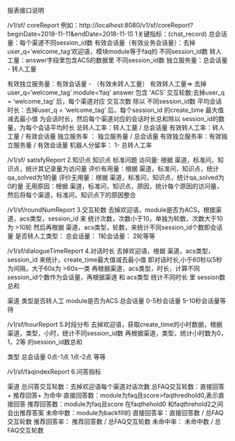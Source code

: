报表接口说明  




 /v1/sf/ coreReport
例如：http://localhost:8080/v1/sf/coreReport?beginDate=2018-11-11&endDate=2018-11-15
1关键指标：(chat_record)
总会话量：每个渠道不同session_id数
有效会话量（有效业务会话量）：去掉user_q=‘welcome_tag’欢迎语，模块module等于faq的 不同session_id数
转人工量：answer字段里包含ACS的数据里 不同session_id数
独立服务量：总会话量 - 转人工量
 
有效独立服务量：有效会话量 - （有效未转人工量）
                                                      有效转人工量=> 去掉user_q=‘welcome_tag’ module=‘faq’ answer 包含 ‘ACS’
交互轮数:去掉user_q = ‘welcome_tag’ 后，每个渠道对应 交互次数 除以 不同session_id数
平均会话时长：去掉user_q = ‘welcome_tag’ 后，每个session_id 的create_time 最大值减去最小值 为会话时长，然后每个渠道对应的会话时长总和除以 session_id的数量，为每个会话平均时长
总转人工率：转人工量 / 总会话量
有效转人工率：转人工量 / 有效会话量
独立服务率 ： 独立服务量 / 总会话量
有效独立服务率：有效独立服务量 / 有效会话量
机器人分留率： 1- 总转人工率


 /v1/sf/ satisfyReport
2.知识点
知识点
标准问题
访问量:   根据  渠道，标准问，知识点，统计其记录量为访问量
评价有用量：根据  渠道，标准问，知识点，统计qa_solved为1的量
评价无用量：根据  渠道，标准问，知识点，统计qa_solved为0的量
无用原因：根据  渠道，标准问，知识点，原因，统计每个原因的访问量，然后将每个渠道，标准问，知识点下的原因整合


/v1/sf/roundNumReport
3.交互轮数
去掉欢迎语，module是否为ACS，根据渠道，acs类型，session_id 来 统计次数，次数小于10，单独为轮数，次数大于10 为 >10轮
 然后再根据 渠道，acs类型，轮数，来统计不同session_id个数即会话量
是否转人工类型：
总会话量：
1轮会话量：
2轮等等



/v1/sf/dialogueTimeReport
4.对话时长
去掉欢迎语，根据 渠道，acs类型，session_id 来统计，create_time最大值减去最小值 即对话时长,小于60秒以5秒为间隔，大于60s为 >60s一类
再根据渠道，acs类型，时长，计算不同session_id个数作为会话量，再根据渠道 和 acs类型 统计不同时长 里 session数总和

渠道
类型是否转人工 module是否为ACS
总会话量
0-5秒会话量
5-10秒会话量等待


/v1/sf/hourReport
5.时段分布
去掉欢迎语，获取create_time的小时数据，根据渠道，类型，小时，统计不同session_id数
 再根据渠道，类型，统计小时数为0，1，2等 的session_id数总和

类型
总会话量
0点-1点
1点-2点
等等



/v1/sf/faqindexReport
6.问答指标

渠道
总问答交互轮数：去掉欢迎语每个渠道对话次数
总FAQ交互轮数：直接回答 + 推荐回答+ 为命中
直接回答数：module为faq且score>faqthredhold0,表示直接回答
推荐回答数：module为faq且score 在faqthehold0 和faqthrehold2之间会出推荐答案
未命中数：module为backfill的
直接回答率：直接回答数 /  总FAQ交互轮数
推荐回答率： 推荐回答数 / 总FAQ交互轮数
未命中率： 未命中数 / 总FAQ交互轮数
